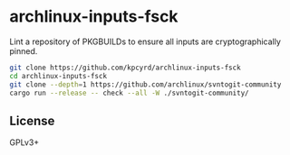 # archlinux-inputs-fsck

Lint a repository of PKGBUILDs to ensure all inputs are cryptographically pinned.

```sh
git clone https://github.com/kpcyrd/archlinux-inputs-fsck
cd archlinux-inputs-fsck
git clone --depth=1 https://github.com/archlinux/svntogit-community
cargo run --release -- check --all -W ./svntogit-community/
```

## License

GPLv3+
